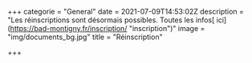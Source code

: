 +++
categorie = "General"
date = 2021-07-09T14:53:02Z
description = "Les réinscriptions sont désormais possibles. Toutes les infos[ ici](https://bad-montigny.fr/inscription/ \"inscription\")"
image = "img/documents_bg.jpg"
title = "Réinscription"

+++
